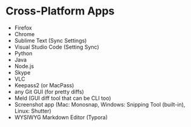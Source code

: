 # Cross-Platform Apps

- Firefox
- Chrome
- Sublime Text (Sync Settings)
- Visual Studio Code (Setting Sync)
- Python
- Java
- Node.js
- Skype
- VLC
- Keepass2 (or MacPass)
- any Git GUI (for pretty diffs)
- Meld (GUI diff tool that can be CLI too)
- Screenshot app (Mac: Monosnap, Windows: Snipping Tool (built-in), Linux: Shutter)
- WYSIWYG Markdown Editor (Typora)
